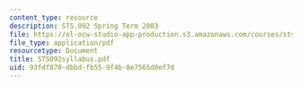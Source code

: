 ```yaml
---
content_type: resource
description: STS.092 Spring Term 2003
file: https://ol-ocw-studio-app-production.s3.amazonaws.com/courses/sts-069-technology-in-a-dangerous-world-fall-2002/93fdf870dbbdfb559f4b8e7565d0ef7d_STS092syllabus.pdf
file_type: application/pdf
resourcetype: Document
title: STS092syllabus.pdf
uid: 93fdf870-dbbd-fb55-9f4b-8e7565d0ef7d
---
```

